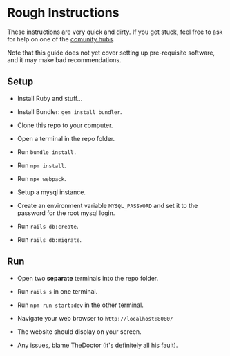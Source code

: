 # Rough Instructions

These instructions are very quick and dirty. If you get stuck, feel free to ask for help on one of the [comunity hubs](http://sc2ai.net/Joinus.php). 

Note that this guide does not yet cover setting up pre-requisite software, and it may make bad recommendations.

## Setup

* Install Ruby and stuff...

* Install Bundler: `gem install bundler`.

* Clone this repo to your computer.

* Open a terminal in the repo folder.

* Run `bundle install.`

* Run `npm install`.

* Run `npx webpack`.

* Setup a mysql instance.

* Create an environment variable `MYSQL_PASSWORD` and set it to the password for the root mysql login.

* Run `rails db:create`.

* Run `rails db:migrate`.

## Run

* Open two **separate** terminals into the repo folder.

* Run `rails s` in one terminal.

* Run `npm run start:dev` in the other terminal.

* Navigate your web browser to `http://localhost:8080/`

* The website should display on your screen.

* Any issues, blame TheDoctor (it's definitely all his fault).



